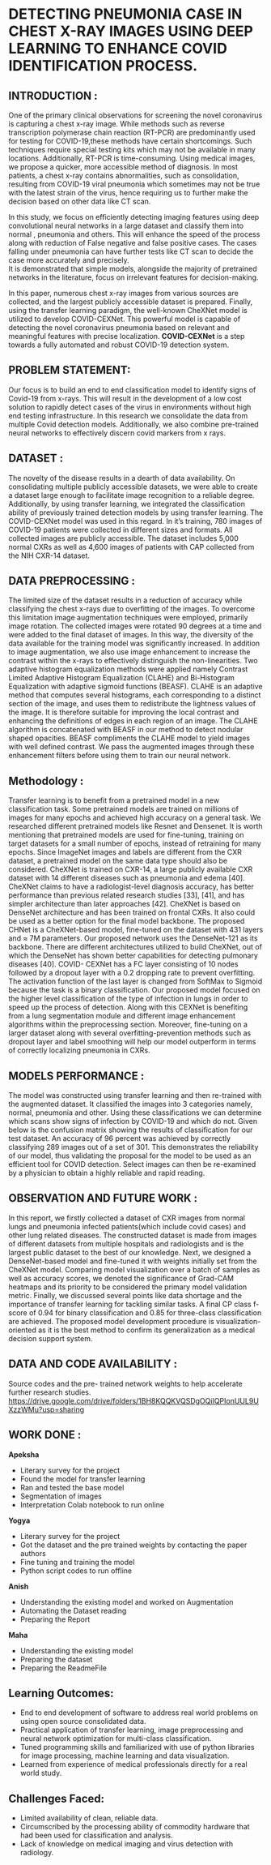 
# DETECTING PNEUMONIA CASE IN CHEST X-RAY IMAGES USING DEEP LEARNING TO ENHANCE COVID IDENTIFICATION PROCESS.

## INTRODUCTION : 
One of the primary clinical observations for screening the novel coronavirus is capturing a chest x-ray image. 
While methods such as reverse transcription polymerase chain reaction (RT-PCR) are predominantly used for testing for COVID-19,these methods have certain shortcomings. 
Such techniques require special testing kits which may not be available in many locations.
Additionally, RT-PCR is time-consuming. Using medical images, we propose a quicker, more accessible method of diagnosis.
In most patients, a chest x-ray contains abnormalities, such as consolidation, resulting from COVID-19 viral pneumonia which sometimes may not be true with the latest strain of the virus, 
hence requiring us to further make the decision based on other data like CT scan. 

In this study, we focus on efficiently detecting imaging features using deep convolutional neural networks in a large dataset and classify them into normal , 
pneumonia and others. This will enhance the speed of the process along with reduction of False negative and false positive cases. 
The cases falling under pneumonia can have further tests like CT scan to decide the case more accurately and precisely.  
It is demonstrated that simple models, alongside the  majority of pretrained networks in the literature, focus on irrelevant features for decision-making. 

In this paper, numerous chest x-ray images from various sources are collected, and the largest publicly accessible dataset is prepared.
Finally, using the transfer learning paradigm, the well-known CheXNet model is utilized to develop COVID-CEXNet. 
This powerful model is capable of detecting the novel coronavirus pneumonia based on relevant and meaningful features with precise localization. 
**COVID-CEXNet** is a step towards a fully automated and robust COVID-19 detection system.

## PROBLEM STATEMENT:
Our focus is to build an end to end classification model to identify signs of Covid-19 from x-rays. 
This will result in the development of a low cost solution to rapidly detect cases of the virus in environments without high end testing infrastructure.
In this research we consolidate the data from multiple Covid detection models.
Additionally, we also combine pre-trained neural networks to effectively discern covid markers from x rays. 

## DATASET : 
The novelty of the disease results in a dearth of data availability.
On consolidating multiple publicly accessible datasets, we were able to create a dataset large enough to facilitate image recognition to a reliable degree. 
Additionally, by using transfer learning, we integrated the classification ability of previously trained detection models by using transfer learning. 
The COVID-CEXNet model was used in this regard.  In it’s training, 780 images of COVID-19 patients were collected in different sizes and formats. 
All collected images are publicly accessible. The dataset includes 5,000 normal CXRs as well as 4,600 images of patients with CAP collected from the NIH CXR-14 dataset.

## DATA PREPROCESSING : 
The limited size of the dataset results in a reduction of accuracy while classifying the chest x-rays due to overfitting of the images. 
To overcome this limitation image augmentation techniques were employed, primarily image rotation. 
The collected images were rotated 90 degrees at a time and were added to the final dataset of images. 
In this way, the diversity of the data available for the training model was significantly increased. 
In addition to image augmentation, we also use image enhancement to increase the contrast within the x-rays to effectively distinguish the non-linearities.
Two adaptive histogram equalization methods were applied namely Contrast Limited Adaptive Histogram Equalization (CLAHE) and  Bi-Histogram Equalization with adaptive sigmoid functions (BEASF). 
CLAHE is an adaptive method that computes several histograms, each corresponding to a distinct section of the image, and uses them to redistribute the lightness values of the image. 
It is therefore suitable for improving the local contrast and enhancing the definitions of edges in each region of an image. 
The CLAHE algorithm is concatenated with BEASF in our method to detect nodular shaped opacities. 
BEASF compliments the CLAHE model to yield images with well defined contrast. 
We pass the augmented images through these enhancement filters before using them to train our neural network. 

## Methodology :
Transfer learning is to benefit from a pretrained model in a new classification task. 
Some pretrained models are trained on millions of images for many epochs and achieved high accuracy on a general task. 
We researched different pretrained models like Resnet and Densenet.
It is worth mentioning that pretrained models are used for fine-tuning, training on target datasets for a small number of epochs, 
instead of retraining for many epochs. Since ImageNet images and labels are different from the CXR dataset, a pretrained model on the same data type should also be considered.
CheXNet is trained on CXR-14, a large publicly available CXR dataset with 14 different diseases such as pneumonia and edema [40]. 
CheXNet claims to have a radiologist-level diagnosis accuracy, has better performance than previous related research studies [33], [41], 
and has simpler architecture than later approaches [42]. CheXNet is based on DenseNet architecture and has been trained on frontal CXRs. 
It also could be used as a better option for the final model backbone. 
The proposed CHNet is a CheXNet-based model, fine-tuned on the dataset with 431 layers and ≈ 7M parameters. 
Our proposed network uses the DenseNet-121 as its backbone. 
There are different architectures utilized to build CheXNet, out of which the DenseNet has shown better capabilities for detecting pulmonary diseases [40]. 
COVID- CEXNet has a FC layer consisting of 10 nodes followed by a dropout layer with a 0.2 dropping rate to prevent overfitting. 
The activation function of the last layer is changed from SoftMax to Sigmoid because the task is a binary classification. 
Our proposed model focused on the higher level classification of the type of infection in lungs in order to speed up the process of detection. 
Along with this CEXNet is benefiting from a lung segmentation module and different image enhancement algorithms within the preprocessing section. 
Moreover, fine-tuning on a larger dataset along with several overfitting-prevention methods such as dropout layer and 
label smoothing will help our model outperform in terms of correctly localizing pneumonia in CXRs.

## MODELS PERFORMANCE : 
The model was constructed using transfer learning and then re-trained with the augmented dataset. 
It classified the images into 3 categories namely, normal, pneumonia and other. Using these classifications we can determine which scans show signs of infection by COVID-19 and which do not.
Given below is the confusion matrix showing the results of classification for our test dataset. 
An accuracy of 96 percent was achieved by correctly classifying 289 images out of a set of 301. 
This demonstrates the reliability of our model, thus validating the proposal for the model to be used as an efficient tool for COVID detection. 
Select images can then be re-examined by a physician to obtain a highly reliable and rapid reading. 

## OBSERVATION AND FUTURE WORK :
In this report, we firstly collected a dataset of CXR images from normal lungs and pneumonia infected patients(which include covid cases) and other lung related diseases.
The constructed dataset is made from images of different datasets from multiple hospitals and radiologists and is the largest public dataset to the best of our knowledge. 
Next, we designed a DenseNet-based model and fine-tuned it with weights initially set from the CheXNet model. 
Comparing model visualization over a batch of samples as well as accuracy scores, we denoted the significance of Grad-CAM heatmaps and its priority to be considered the primary model validation metric. 
Finally, we discussed several points like data shortage and the importance of transfer learning for tackling similar tasks. 
A final CP class f-score of 0.94 for binary classification and 0.85 for three-class classification are achieved. 
The proposed model development procedure is visualization-oriented as it is the best method to confirm its generalization as a medical decision support system.

## DATA AND CODE AVAILABILITY :
Source codes and the pre- trained network weights to help accelerate further research studies.
https://drive.google.com/drive/folders/1BH8KQQKVQSDgOQiIQPIonUUL9UXzzWMu?usp=sharing


## WORK DONE :
**Apeksha**
- Literary survey for the project
- Found the model for transfer learning
- Ran and tested the base model
- Segmentation of images
- Interpretation Colab notebook to run online

**Yogya**
- Literary survey for the project
- Got the dataset and the pre trained weights by contacting the paper authors
- Fine tuning and training the model
- Python script codes to run offline

**Anish**
- Understanding the existing model and worked on Augmentation
- Automating the Dataset reading
- Preparing the Report

**Maha**
- Understanding the existing model
- Preparing the dataset
- Preparing the ReadmeFile

## Learning Outcomes:
- End to end development of software to address real world problems on using open source consolidated data.
- Practical application of transfer learning, image preprocessing and neural network optimization for multi-class classification.
- Tuned programming skills and familiarized with use of python libraries for image processing, machine learning and data visualization.
- Learned from experience of medical professionals directly for a real world study.

## Challenges Faced:
- Limited availability of clean, reliable data.
- Circumscribed by the processing ability of commodity hardware that had been used for classification and analysis.
- Lack of knowledge on medical imaging and virus detection with radiology.










